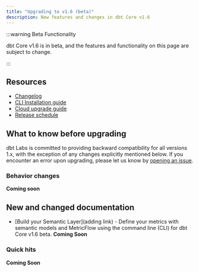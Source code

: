 ```yaml
---
title: "Upgrading to v1.6 (beta)"
description: New features and changes in dbt Core v1.6
---
```


:::warning Beta Functionality

dbt Core v1.6 is in beta, and the features and functionality on this page are subject to change.

:::

## Resources

- [Changelog](https://github.com/dbt-labs/dbt-core/blob/main/CHANGELOG.md)
- [CLI Installation guide](/docs/core/installation)
- [Cloud upgrade guide](/docs/dbt-versions/upgrade-core-in-cloud)
- [Release schedule](https://github.com/dbt-labs/dbt-core/issues/7481)

## What to know before upgrading

dbt Labs is committed to providing backward compatibility for all versions 1.x, with the exception of any changes explicitly mentioned below. If you encounter an error upon upgrading, please let us know by [opening an issue](https://github.com/dbt-labs/dbt-core/issues/new).

### Behavior changes

**Coming soon**


## New and changed documentation

- [Build your Semantic Layer](adding link) - Define your metrics with semantic models and MetricFlow using the command line (CLI) for dbt Core v1.6 beta. 
**Coming Soon**

### Quick hits

**Coming Soon**
